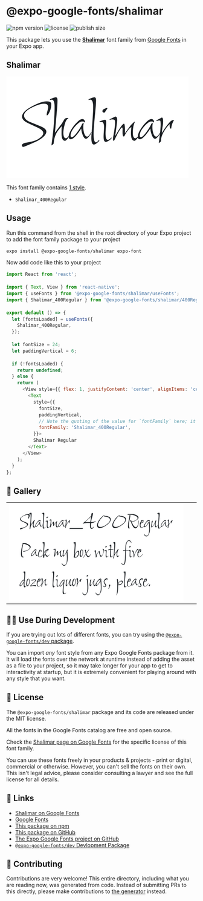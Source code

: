 # @expo-google-fonts/shalimar

![npm version](https://flat.badgen.net/npm/v/@expo-google-fonts/shalimar)
![license](https://flat.badgen.net/github/license/expo/google-fonts)
![publish size](https://flat.badgen.net/packagephobia/install/@expo-google-fonts/shalimar)

This package lets you use the [**Shalimar**](https://fonts.google.com/specimen/Shalimar) font family from [Google Fonts](https://fonts.google.com/) in your Expo app.

## Shalimar

![Shalimar](./font-family.png)

This font family contains [1 style](#-gallery).

- `Shalimar_400Regular`

## Usage

Run this command from the shell in the root directory of your Expo project to add the font family package to your project
```sh
expo install @expo-google-fonts/shalimar expo-font
```

Now add code like this to your project
```js
import React from 'react';

import { Text, View } from 'react-native';
import { useFonts } from '@expo-google-fonts/shalimar/useFonts';
import { Shalimar_400Regular } from '@expo-google-fonts/shalimar/400Regular';

export default () => {
  let [fontsLoaded] = useFonts({
    Shalimar_400Regular,
  });

  let fontSize = 24;
  let paddingVertical = 6;

  if (!fontsLoaded) {
    return undefined;
  } else {
    return (
      <View style={{ flex: 1, justifyContent: 'center', alignItems: 'center' }}>
        <Text
          style={{
            fontSize,
            paddingVertical,
            // Note the quoting of the value for `fontFamily` here; it expects a string!
            fontFamily: 'Shalimar_400Regular',
          }}>
          Shalimar Regular
        </Text>
      </View>
    );
  }
};

```

## 🔡 Gallery


||||
|-|-|-|
|![Shalimar_400Regular](.//400Regular/Shalimar_400Regular.ttf.png)||||


## 👩‍💻 Use During Development

If you are trying out lots of different fonts, you can try using the [`@expo-google-fonts/dev` package](https://github.com/freeboub/google-fonts/tree/master/font-packages/dev#readme).

You can import *any* font style from any Expo Google Fonts package from it. It will load the fonts
over the network at runtime instead of adding the asset as a file to your project, so it may take longer
for your app to get to interactivity at startup, but it is extremely convenient
for playing around with any style that you want.

## 📖 License

The `@expo-google-fonts/shalimar` package and its code are released under the MIT license.

All the fonts in the Google Fonts catalog are free and open source.

Check the [Shalimar page on Google Fonts](https://fonts.google.com/specimen/Shalimar) for the specific license of this font family.

You can use these fonts freely in your products & projects - print or digital, commercial or otherwise. However, you can't sell the fonts on their own. This isn't legal advice, please consider consulting a lawyer and see the full license for all details.

## 🔗 Links

- [Shalimar on Google Fonts](https://fonts.google.com/specimen/Shalimar)
- [Google Fonts](https://fonts.google.com/)
- [This package on npm](https://www.npmjs.com/package/@expo-google-fonts/shalimar)
- [This package on GitHub](https://github.com/freeboub/google-fonts/tree/master/font-packages/shalimar)
- [The Expo Google Fonts project on GitHub](https://github.com/freeboub/google-fonts)
- [`@expo-google-fonts/dev` Devlopment Package](https://github.com/freeboub/google-fonts/tree/master/font-packages/dev)

## 🤝 Contributing

Contributions are very welcome! This entire directory, including what you are reading now, was generated from code. Instead of submitting PRs to this directly, please make contributions to [the generator](https://github.com/freeboub/google-fonts/tree/master/packages/generator) instead.
